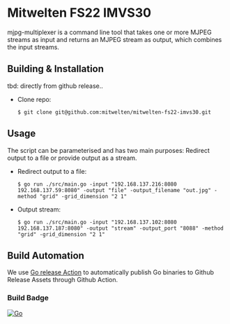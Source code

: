# Mitwelten FS22 IMVS30
mjpg-multiplexer is a command line tool that takes one or more MJPEG streams as input and returns an MJPEG stream as output, which combines the input streams.

## Building & Installation
tbd: directly from github release..
- Clone repo:
    ```
    $ git clone git@github.com:mitwelten/mitwelten-fs22-imvs30.git
    ```
## Usage

The script can be parameterised and has two main purposes:
Redirect output to a file or provide output as a stream. 

- Redirect output to a file:
    ```
    $ go run ./src/main.go -input "192.168.137.216:8080 192.168.137.59:8080" -output "file" -output_filename "out.jpg" -method "grid" -grid_dimension "2 1"
    ```

- Output stream:
    ```
    $ go run ./src/main.go -input "192.168.137.102:8080 192.168.137.187:8080" -output "stream" -output_port "8088" -method "grid" -grid_dimension "2 1"
    ```

## Build Automation
We use [Go release Action](https://github.com/wangyoucao577/go-release-action) to automatically publish Go binaries to Github Release Assets through Github Action. 

### Build Badge
[![Go](https://github.com/mitwelten/mitwelten-fs22-imvs30/actions/workflows/go.yml/badge.svg)](https://github.com/mitwelten/mitwelten-fs22-imvs30/actions/workflows/go.yml)
